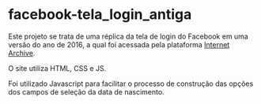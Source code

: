 # facebook-tela_login_antiga

Este projeto se trata de uma réplica da tela de login do Facebook em uma versão do ano de 2016, a qual foi acessada pela plataforma [Internet Archive](https://web.archive.org/web/20160531202922/https://pt-br.facebook.com/).

O site utiliza HTML, CSS e JS.

Foi utilizado Javascript para facilitar o processo de construção das opções dos campos de seleção da data de nascimento.
